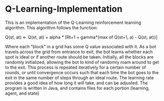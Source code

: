 # Q-Learning-Implementation

This is an implementation of the Q-Learning reinforcement learning algorithm. This algorithm follows the function: 

Q(st, at) <- Q(st, at) + alpha * [Rt+1 + gamma*(max of Q(st+1, a) - Q(st, at))]

Where each "block" in a grid has some Q value associated with it. As a bot travels across the grid from entrance to exit, the bot learns whether each spot is ideal or if another route should be taken. Initially, all the blocks are randomly initialized, allowing the bot to kind of randomly roam around to get to the exit. This process is repeated iteratively for a certain number of rounds, or until convergence occurs such that each time the bot goes to the exit in the same number of steps through an ideal route. The learning rate provides a good idea of how long it will take, and can be adjusted. 
The program is written in Java, and contains files for each portion (learning, agent, and state) 

